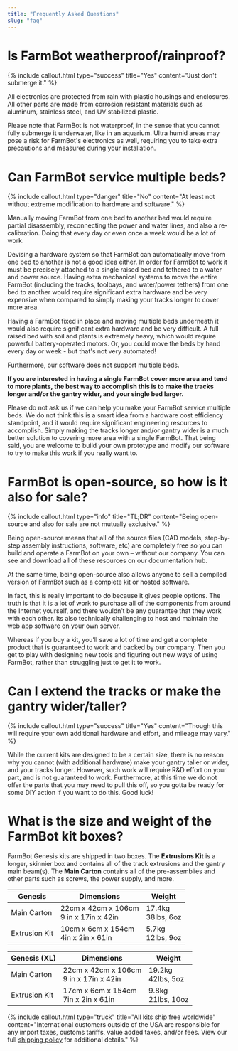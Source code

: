 ```yaml
---
title: "Frequently Asked Questions"
slug: "faq"
---
```


# Is FarmBot weatherproof/rainproof?

{%
include callout.html
type="success"
title="Yes"
content="Just don't submerge it."
%}

All electronics are protected from rain with plastic housings and enclosures. All other parts are made from corrosion resistant materials such as aluminum, stainless steel, and UV stabilized plastic.

Please note that FarmBot is not waterproof, in the sense that you cannot fully submerge it underwater, like in an aquarium. Ultra humid areas may pose a risk for FarmBot's electronics as well, requiring you to take extra precautions and measures during your installation.

# Can FarmBot service multiple beds?

{%
include callout.html
type="danger"
title="No"
content="At least not without extreme modification to hardware and software."
%}

Manually moving FarmBot from one bed to another bed would require partial disassembly, reconnecting the power and water lines, and also a re-calibration. Doing that every day or even once a week would be a lot of work.

Devising a hardware system so that FarmBot can automatically move from one bed to another is not a good idea either. In order for FarmBot to work it must be precisely attached to a single raised bed and tethered to a water and power source. Having extra mechanical systems to move the entire FarmBot (including the tracks, toolbays, and water/power tethers) from one bed to another would require significant extra hardware and be very expensive when compared to simply making your tracks longer to cover more area.

Having a FarmBot fixed in place and moving multiple beds underneath it would also require significant extra hardware and be very difficult. A full raised bed with soil and plants is extremely heavy, which would require powerful battery-operated motors. Or, you could move the beds by hand every day or week - but that's not very automated!

Furthermore, our software does not support multiple beds.

**If you are interested in having a single FarmBot cover more area and tend to more plants, the best way to accomplish this is to make the tracks longer and/or the gantry wider, and your single bed larger.**

Please do not ask us if we can help you make your FarmBot service multiple beds. We do not think this is a smart idea from a hardware cost efficiency standpoint, and it would require significant engineering resources to accomplish. Simply making the tracks longer and/or gantry wider is a much better solution to covering more area with a single FarmBot. That being said, you are welcome to build your own prototype and modify our software to try to make this work if you really want to.

# FarmBot is open-source, so how is it also for sale?

{%
include callout.html
type="info"
title="TL;DR"
content="Being open-source and also for sale are not mutually exclusive."
%}

Being open-source means that all of the source files (CAD models, step-by-step assembly instructions, software, etc) are completely free so you can build and operate a FarmBot on your own – without our company. You can see and download all of these resources on our documentation hub.

At the same time, being open-source also allows anyone to sell a compiled version of FarmBot such as a complete kit or hosted software.

In fact, this is really important to do because it gives people options. The truth is that it is a lot of work to purchase all of the components from around the Internet yourself, and there wouldn’t be any guarantee that they work with each other. Its also technically challenging to host and maintain the web app software on your own server.

Whereas if you buy a kit, you’ll save a lot of time and get a complete product that is guaranteed to work and backed by our company. Then you get to play with designing new tools and figuring out new ways of using FarmBot, rather than struggling just to get it to work.

# Can I extend the tracks or make the gantry wider/taller?

{%
include callout.html
type="success"
title="Yes"
content="Though this will require your own additional hardware and effort, and mileage may vary."
%}

While the current kits are designed to be a certain size, there is no reason why you cannot (with additional hardware) make your gantry taller or wider, and your tracks longer. However, such work will require R&D effort on your part, and is not guaranteed to work. Furthermore, at this time we do not offer the parts that you may need to pull this off, so you gotta be ready for some DIY action if you want to do this. Good luck!

# What is the size and weight of the FarmBot kit boxes?

FarmBot Genesis kits are shipped in two boxes. The **Extrusions Kit** is a longer, skinnier box and contains all of the track extrusions and the gantry main beam(s). The **Main Carton** contains all of the pre-assemblies and other parts such as screws, the power supply, and more.

|Genesis        |Dimensions                               |Weight               |
|---------------|-----------------------------------------|---------------------|
|Main Carton    |22cm x 42cm x 106cm<br>9 in x 17in x 42in|17.4kg<br>38lbs, 6oz
|Extrusion Kit  |10cm x 6cm x 154cm<br>4in x 2in x 61in   |5.7kg<br>12lbs, 9oz

|Genesis (XL)   |Dimensions                               |Weight               |
|---------------|-----------------------------------------|---------------------|
|Main Carton    |22cm x 42cm x 106cm<br>9 in x 17in x 42in|19.2kg<br>42lbs, 5oz
|Extrusion Kit  |17cm x 6cm x 154cm<br>7in x 2in x 61in   |9.8kg<br>21lbs, 10oz

{%
include callout.html
type="truck"
title="All kits ship free worldwide"
content="International customers outside of the USA are responsible for any import taxes, customs tariffs, value added taxes, and/or fees. View our full [shipping policy](http://shipping.farm.bot) for additional details."
%}
